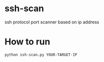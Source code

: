 # ssh-scan
ssh protocol port scanner based on ip address

# How to run
```
python ssh-scan.py YOUR-TARGET-IP
```
